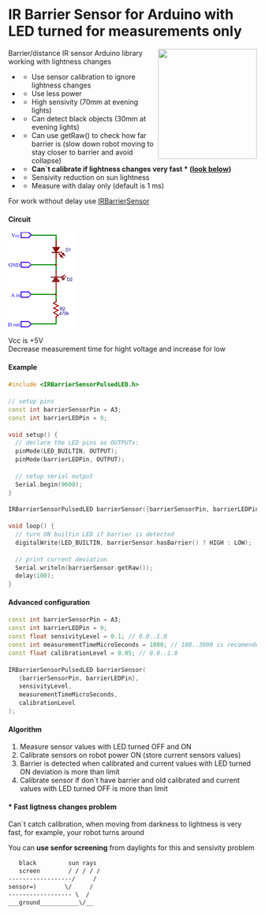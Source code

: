 # IR Barrier Sensor for Arduino with LED turned for measurements only

<img src="http://python.rk.edu.pl/site_media/resources/python.rk.edu.pl/images/pymcu_led_photodiode.jpg" align="right" width="200" height="223"/>

Barrier/distance IR sensor Arduino library  working with lightness changes

* + Use sensor calibration to ignore lightness changes<br/>
* + Use less power<br/>
* + High sensivity (70mm at evening lights)<br/>
* + Can detect black objects (30mm at evening lights)<br/>
* + Can use getRaw() to check how far barrier is (slow down robot moving to stay closer to barrier and avoid collapse)
* - **Can`t calibrate if lightness changes very fast * ([look below](#-fast-ligtness-changes-problem))**<br/>
* - Sensivity reduction on sun lightness<br/>
* - Measure with dalay only (default is 1 ms)<br/>

For work without delay use <a href="https://github.com/el-fuego/IRBarrierSensor">IRBarrierSensor</a>

#### Circuit 
<img src="circuit.png" />

Vcc is +5V<br>
Decrease measurement time for hight voltage and increase for low

#### Example
```cpp
#include <IRBarrierSensorPulsedLED.h>

// setup pins
const int barrierSensorPin = A3;
const int barrierLEDPin = 9;

void setup() {
  // declare the LED pins as OUTPUTs:
  pinMode(LED_BUILTIN, OUTPUT);
  pinMode(barrierLEDPin, OUTPUT);

  // setup serial output
  Serial.begin(9600);
}

IRBarrierSensorPulsedLED barrierSensor({barrierSensorPin, barrierLEDPin});

void loop() {
  // turn ON builtin LED if barrier is detected
  digitalWrite(LED_BUILTIN, barrierSensor.hasBarrier() ? HIGH : LOW);
  
  // print current deviation
  Serial.writeln(barrierSensor.getRaw());
  delay(100);
}
```

#### Advanced configuration
```cpp
const int barrierSensorPin = A3;
const int barrierLEDPin = 9;
const float sensivityLevel = 0.1; // 0.0..1.0
const int measurementTimeMicroSeconds = 1000; // 100..3000 is recomended
const float calibrationLevel = 0.05; // 0.0..1.0 

IRBarrierSensorPulsedLED barrierSensor(
   {barrierSensorPin, barrierLEDPin},
   sensivityLevel,
   measurementTimeMicroSeconds,
   calibrationLevel
);
```

#### Algorithm
1. Measure sensor values with LED turned OFF and ON
2. Calibrate sensors on robot power ON (store current sensors values)
4. Barrier is detected when calibrated and current values with LED turned ON deviation is more than limit
5. Calibrate sensor if don`t have barrier and old calibrated and current values with LED turned OFF is more than limit

#### * Fast ligtness changes problem
Can`t catch calibration, when moving from darkness to lightness is very fast, for example, your robot turns around<br/>

You can **use senfor screening** from daylights for this and sensivity problem

```
   black         sun rays
   screen        / / / / /
------------------/     /
sensor=)        \/     /
------------------ \  /
___ground___________\/__
```
